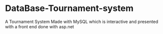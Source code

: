# DataBase-Tournament-system
A Tournament System Made with MySQL which is interactive and presented with a front end done with asp.net
